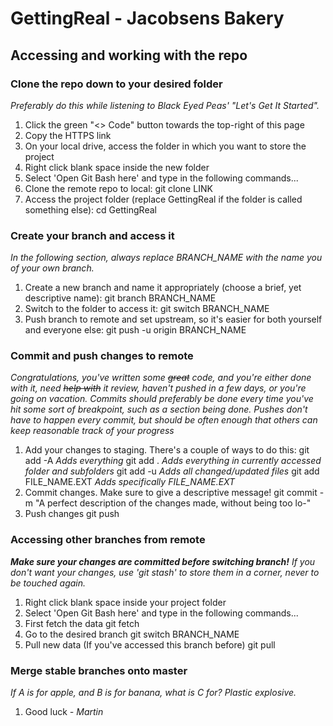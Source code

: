 # GettingReal - Jacobsens Bakery
## Accessing and working with the repo
### Clone the repo down to your desired folder
_Preferably do this while listening to Black Eyed Peas' "Let's Get It Started"._
1) Click the green "<> Code" button towards the top-right of this page
2) Copy the HTTPS link
3) On your local drive, access the folder in which you want to store the project
4) Right click blank space inside the new folder
5) Select 'Open Git Bash here' and type in the following commands...
6) Clone the remote repo to local:
     git clone LINK
7) Access the project folder (replace GettingReal if the folder is called something else):
     cd GettingReal

### Create your branch and access it
_In the following section, always replace BRANCH_NAME with the name you of your own branch._
1) Create a new branch and name it appropriately (choose a brief, yet descriptive name):
     git branch BRANCH_NAME
2) Switch to the folder to access it:
     git switch BRANCH_NAME
3) Push branch to remote and set upstream, so it's easier for both yourself and everyone else:
     git push -u origin BRANCH_NAME

### Commit and push changes to remote
_Congratulations, you've written some ~~great~~ code, and you're either done with it,
  need ~~help with~~ it review, haven't pushed in a few days, or you're going on vacation.
Commits should preferably be done every time you've hit some sort of breakpoint,
  such as a section being done.
Pushes don't have to happen every commit,
  but should be often enough that others can keep reasonable track of your progress_
1) Add your changes to staging. There's a couple of ways to do this:
     git add -A  _Adds everything_
     git add .  _Adds everything in currently accessed folder and subfolders_
     git add -u  _Adds all changed/updated files_
     git add FILE_NAME.EXT  _Adds specifically FILE_NAME.EXT_
2) Commit changes. Make sure to give a descriptive message!
     git commit -m "A perfect description of the changes made, without being too lo-"
3) Push changes
     git push

### Accessing other branches from remote
_**Make sure your changes are committed before switching branch!**
If you don't want your changes, use 'git stash' to store them in a corner, never to be touched again._
1) Right click blank space inside your project folder
2) Select 'Open Git Bash here' and type in the following commands...
3) First fetch the data
     git fetch
4) Go to the desired branch
     git switch BRANCH_NAME
5) Pull new data (If you've accessed this branch before)
     git pull

### Merge stable branches onto master
_If A is for apple, and B is for banana, what is C for? Plastic explosive._
1) Good luck _- Martin_

